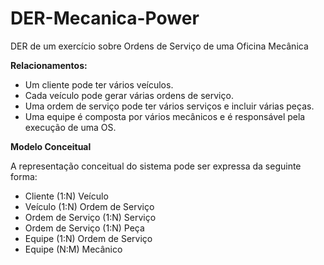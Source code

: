 # DER-Mecanica-Power
DER de um exercício sobre Ordens de Serviço de uma Oficina Mecânica

**Relacionamentos:**

* Um cliente pode ter vários veículos.
* Cada veículo pode gerar várias ordens de serviço.
* Uma ordem de serviço pode ter vários serviços e incluir várias peças.
* Uma equipe é composta por vários mecânicos e é responsável pela execução de uma OS.


**Modelo Conceitual**

A representação conceitual do sistema pode ser expressa da seguinte forma:

* Cliente (1:N) Veículo
* Veículo (1:N) Ordem de Serviço
* Ordem de Serviço (1:N) Serviço
* Ordem de Serviço (1:N) Peça
* Equipe (1:N) Ordem de Serviço
* Equipe (N:M) Mecânico
